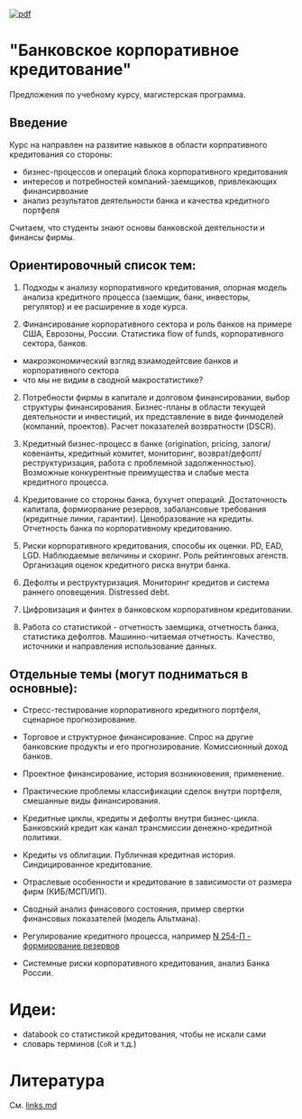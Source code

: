 [![pdf](https://img.shields.io/badge/download-pdf-blue.svg)](https://gitprint.com/epogrebnyak/notes-credit-risk/blob/master/README.md)

"Банковское корпоративное кредитование"
======================================

Предложения по учебному курсу, магистерская программа.

## Введение

Курс на направлен на развитие навыков в области корпративного кредитования со стороны:
 - бизнес-процессов и операций блока корпоративного кредитования 
 - интересов и потребностей компаний-заемщиков, привлекающих финансирвоание
 - анализ результатов деятельности банка и качества кредитного портфеля

Считаем, что студенты знают основы банковской деятельности и финансы фирмы.


## Ориентировочный список тем: 

1. Подходы к анализу корпоративного кредитования, опорная модель анализа кредитного процесса
   (заемщик, банк, инвесторы, регулятор) и ее расширение в ходе курса.  

2. Финансирование корпоративного сектора и роль банков на примере США, Еврозоны, России.  Статистика flow of funds, корпоративного сектора, банков.

  - макроэкономический взгляд взиамодейтсвие банков и корпоративного сектора
  - что мы не видим в сводной макростатистике?

2. Потребности фирмы в капитале и долговом финансировании, выбор структуры финансирования. Бизнес-планы в области текущей деятельности и инвестиций, их представление в виде финмоделей (компаний, проектов). Расчет показателей возвратности (DSCR). 

3. Кредитный бизнес-процесс в банке (origination, pricing, залоги/ ковенанты, кредитный комитет, мониторинг, возврат/дефолт/реструктуризация, работа с проблемной задолженностью). Возможные конкурентные преимущества и слабые места кредитного процесса. 

4. Кредитование со стороны банка, бухучет операций. Достаточность капитала, формиорвание резервов, забалансовые требования (кредитные линии, гарантии). Ценобразование на кредиты. Отчетность банка по корпоративному кредитованию. 

5. Риски корпоративного кредитования, способы их оценки. PD, EAD, LGD. Наблюдаемые величины и скоринг. Роль рейтинговых агенств. Организация оценок кредитного риска внутри банка.  

6. Дефолты и реструктуризация. Мониторинг кредитов и система раннего оповещения. Distressed debt. 

7. Цифровизация и финтех в банковском корпоративном кредитовании. 

8. Работа со статистикой - отчетность заемщика, отчетность банка, статистика дефолтов. Машинно-читаемая отчетность. Качество, источники и направления использование данных. 

## Отдельные темы (могут подниматься в основные): 

- Стресс-тестирование корпоративного кредитного портфеля, сценарное прогнозирование. 

- Торговое и структурное финансирование. Спрос на другие банковские продукты и его прогнозирование. Комиссионный доход банков.

- Проектное финансирование, история возникновения, применение. 

- Практические проблемы классификации сделок внутри портфеля, смешанные виды финансирования. 

- Кредитные циклы, кредиты и дефолты внутри бизнес-цикла. Банковский кредит как канал трансмиссии денежно-кредитной политики. 

- Кредиты vs облигации. Публичная кредитная история. Синдицированное кредитование. 

- Отраслевые особенности и кредитование в зависимости от размера фирм (КИБ/МСП/ИП). 

- Сводный анализ финасового состояния, пример свертки финансовых показателей (модель Альтмана).
    
-  Регулирование кредитного процесса, например [N 254-П - формирование резервов](http://ivo.garant.ru/#/document/584458/paragraph/94409:0) 

- Системные риски корпоративного кредитования, анализ Банка России.

# Идеи:

- databook со статистикой кредитования, чтобы не искали сами
- словарь терминов (`CoR` и т.д.)

# Литература

См. [links.md](links.md)